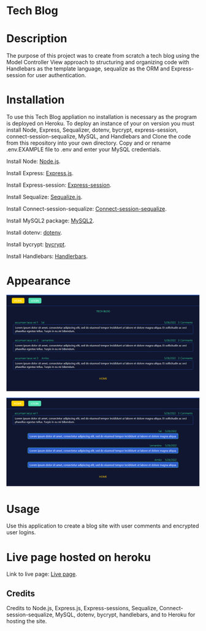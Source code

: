 # Tech Blog

# Description

The purpose of this project was to create from scratch a tech blog using the Model Controller View approach to structuring and organizing code with Handlebars as the template language, sequalize as the ORM and Express-session for user authentication.

# Installation

To use this Tech Blog appliation no installation is necessary as the program is deployed on Heroku. To deploy an instance of your on version you must install Node, Express, Sequalizer, dotenv, bycrypt, express-session, connect-session-sequalize, MySQL, and Handlebars and Clone the code from this repository into your own directory. Copy and or rename .env.EXAMPLE file to .env and enter your MySQL credentials.

Install Node: [Node.js](https://nodejs.org/en/download/).

Install Express: [Express.js](https://www.npmjs.com/package/express).

Install Express-session: [Express-session](https://www.npmjs.com/package/express-session).

Install Sequalize: [Sequalize.js](https://www.npmjs.com/package/sequelize).

Install Connect-session-sequalize: [Connect-session-sequalize](https://www.npmjs.com/package/connect-session-sequelize).

Install MySQL2 package: [MySQL2](https://www.npmjs.com/package/mysql2).

Install dotenv: [dotenv](https://www.npmjs.com/package/dotenv).

Install bycrypt: [bycrypt](https://www.npmjs.com/package/bcrypt).

Install Handlebars: [Handlerbars](https://www.npmjs.com/package/handlebars).

# Appearance

![Appearance](./public/images/tech-01.png)

![Appearance2](./public/images/tech-02.png)

# Usage

Use this application to create a blog site with user comments and encrypted user logins.

# Live page hosted on heroku

Link to live page: [Live page](https://git.heroku.com/mvc-technology-blog.git).

## Credits

Credits to Node.js, Express.js, Express-sessions, Sequalize, Connect-session-sequalize, MySQL, dotenv, bycrypt, handlebars, and to Heroku for hosting the site.
